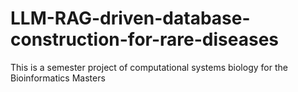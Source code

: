 # LLM-RAG-driven-database-construction-for-rare-diseases
This is a semester project of computational systems biology for the Bioinformatics Masters
